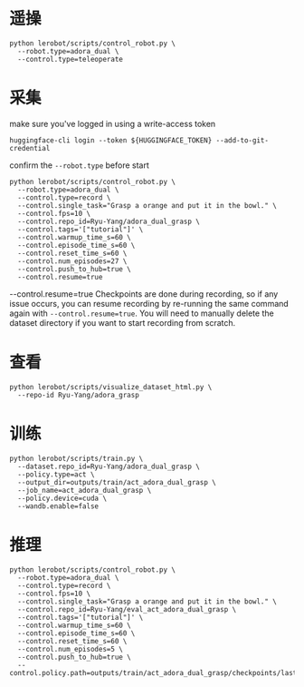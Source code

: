 # 遥操

```
python lerobot/scripts/control_robot.py \
  --robot.type=adora_dual \
  --control.type=teleoperate
```

# 采集


make sure you've logged in using a write-access token


```
huggingface-cli login --token ${HUGGINGFACE_TOKEN} --add-to-git-credential
```

confirm the `--robot.type` before start

```
python lerobot/scripts/control_robot.py \
  --robot.type=adora_dual \
  --control.type=record \
  --control.single_task="Grasp a orange and put it in the bowl." \
  --control.fps=10 \
  --control.repo_id=Ryu-Yang/adora_dual_grasp \
  --control.tags='["tutorial"]' \
  --control.warmup_time_s=60 \
  --control.episode_time_s=60 \
  --control.reset_time_s=60 \
  --control.num_episodes=27 \
  --control.push_to_hub=true \
  --control.resume=true

```
  --control.resume=true
Checkpoints are done during recording, so if any issue occurs, you can resume recording by re-running the same command again with `--control.resume=true`. You will need to manually delete the dataset directory if you want to start recording from scratch.

# 查看

```
python lerobot/scripts/visualize_dataset_html.py \
  --repo-id Ryu-Yang/adora_grasp
```

# 训练

```
python lerobot/scripts/train.py \
  --dataset.repo_id=Ryu-Yang/adora_dual_grasp \
  --policy.type=act \
  --output_dir=outputs/train/act_adora_dual_grasp \
  --job_name=act_adora_dual_grasp \
  --policy.device=cuda \
  --wandb.enable=false
```

# 推理
```
python lerobot/scripts/control_robot.py \
  --robot.type=adora_dual \
  --control.type=record \
  --control.fps=10 \
  --control.single_task="Grasp a orange and put it in the bowl." \
  --control.repo_id=Ryu-Yang/eval_act_adora_dual_grasp \
  --control.tags='["tutorial"]' \
  --control.warmup_time_s=60 \
  --control.episode_time_s=60 \
  --control.reset_time_s=60 \
  --control.num_episodes=5 \
  --control.push_to_hub=true \
  --control.policy.path=outputs/train/act_adora_dual_grasp/checkpoints/last/pretrained_model
```
